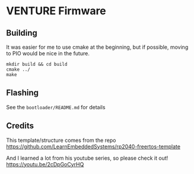 # VENTURE Firmware

## Building

It was easier for me to use cmake at the beginning, but if possible, moving to PIO would be nice in the future.

```shell
mkdir build && cd build
cmake ../
make
```


## Flashing

See the `bootloader/README.md` for details


## Credits

This template/structure comes from the repo https://github.com/LearnEmbeddedSystems/rp2040-freertos-template

And I learned a lot from his youtube series, so please check it out! https://youtu.be/2cDpGoCyrHQ
